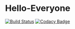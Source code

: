 # Hello-Everyone
[![Build Status](https://travis-ci.org/Nikhilk4/Hello-Everyone.svg?branch=master)](https://travis-ci.org/Nikhilk4/Hello-Everyone)
[![Codacy Badge](https://api.codacy.com/project/badge/Grade/c37332c15ed34bf0a7bd08c621cee543)](https://www.codacy.com/app/Nikhilk4/Hello-Everyone?utm_source=github.com&amp;utm_medium=referral&amp;utm_content=Nikhilk4/Hello-Everyone&amp;utm_campaign=Badge_Grade)
